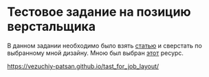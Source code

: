 # Тестовое задание на позицию верстальщика
В данном задании необходимо было взять [статью](https://jovenyhermosa.live/YgckkWSq) и сверстать по выбранному мной дизайну.
Мною был выбран [этот](https://pabliko.ru/@flores-2022/pochemu_u_badana_listja_obrezat_na_zimu_ne_nuzhno_i_kak_oni_prigodjatsja_vesnoj-100671/) ресурс.

https://vezuchiy-patsan.github.io/tast_for_job_layout/